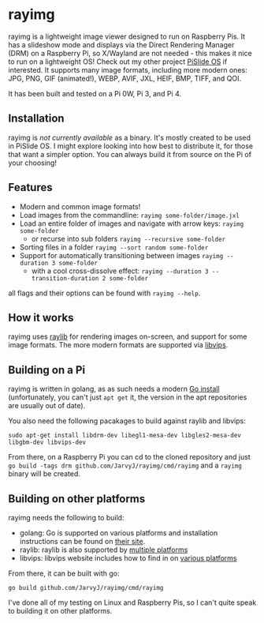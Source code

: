 # rayimg

rayimg is a lightweight image viewer designed to run on Raspberry Pis. It has a slideshow mode and displays via the Direct Rendering Manager (DRM) on a Raspberry Pi, so X/Wayland are not needed - this makes it nice to run on a lightweight OS! Check out my other project [PiSlide OS](https://github.com/JarvyJ/pislide-os) if interested. It supports many image formats, including more modern ones: JPG, PNG, GIF (animated!), WEBP, AVIF, JXL, HEIF, BMP, TIFF, and QOI.

It has been built and tested on a Pi 0W, Pi 3, and Pi 4.

## Installation
rayimg is _not currently available_ as a binary. It's mostly created to be used in PiSlide OS. I might explore looking into how best to distribute it, for those that want a simpler option. You can always build it from source on the Pi of your choosing!

## Features
- Modern and common image formats!
- Load images from the commandline: `rayimg some-folder/image.jxl`
- Load an entire folder of images and navigate with arrow keys: `rayimg some-folder`
  - or recurse into sub folders `rayimg --recursive some-folder`
- Sorting files in a folder `rayimg --sort random some-folder`
- Support for automatically transitioning between images `rayimg --duration 3 some-folder`
  - with a cool cross-dissolve effect: `rayimg --duration 3 --transition-duration 2 some-folder`

all flags and their options can be found with `rayimg --help`.

## How it works
rayimg uses [raylib](https://www.raylib.com/) for rendering images on-screen, and support for some image formats. The more modern formats are supported via [libvips](https://www.libvips.org/).

## Building on a Pi
rayimg is written in golang, as as such needs a modern [Go install](https://go.dev/doc/install) (unfortunately, you can't just `apt get` it, the version in the apt repositories are usually out of date).

You also need the following pacakages to build against raylib and libvips:
```
sudo apt-get install libdrm-dev libegl1-mesa-dev libgles2-mesa-dev libgbm-dev libvips-dev
```

From there, on a Raspberry Pi you can cd to the cloned repository and just `go build -tags drm github.com/JarvyJ/rayimg/cmd/rayimg` and a `rayimg` binary will be created.

## Building on other platforms
rayimg needs the following to build:
- golang: Go is supported on various platforms and installation instructions can be found on [their site](https://go.dev/doc/install).
- raylib: raylib is also supported by [multiple platforms](https://www.raylib.com/#supported-platforms)
- libvips: libvips website includes how to find in on [various platforms](https://www.libvips.org/install.html)

From there, it can be built with go:
```
go build github.com/JarvyJ/rayimg/cmd/rayimg
```

I've done all of my testing on Linux and Raspberry Pis, so I can't quite speak to building it on other platforms.
